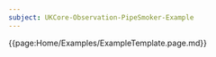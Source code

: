 ```yaml
---
subject: UKCore-Observation-PipeSmoker-Example
---
```

{{page:Home/Examples/ExampleTemplate.page.md}}